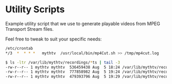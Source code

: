 # Utility Scripts 

Example utility script that we use to generate playable videos from MPEG Transport Stream files. 

Feel free to tweak to suit your specific needs:


```bash
/etc/crontab
*/3  *  * * *   mythtv  /usr/local/bin/mp4Cut.sh >> /tmp/mp4cut.log
```


```bash
$ ls -ltr /var/lib/mythtv/recordings/*ts | tail -3
-rw-r--r-- 1 mythtv mythtv  536459438 Aug  5 18:24 /var/lib/mythtv/recordings/13301_20230806004300.ts
-rw-r--r-- 1 mythtv mythtv  777858982 Aug  5 19:24 /var/lib/mythtv/recordings/10402_20230806010000.ts
-rw-r--r-- 1 mythtv mythtv  479393796 Aug  5 19:29 /var/lib/mythtv/recordings/11105_20230806020000.ts
```
